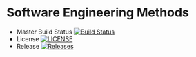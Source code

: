 # Software Engineering Methods

- Master Build Status [![Build Status](https://travis-ci.org/ESuth/sem.svg?branch=master)](https://travis-ci.org/ESuth/sem)
- License [![LICENSE](https://img.shields.io/github/license/ESuth/sem.svg?style=flat-square)](https://github.com/ESuth/sem/blob/master/LICENSE)
- Release [![Releases](https://img.shields.io/github/release/ESuth/sem/all.svg?style=flat-square)](https://github.com/ESuth/sem/releases)
